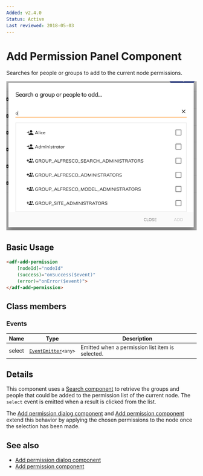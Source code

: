```yaml
---
Added: v2.4.0
Status: Active
Last reviewed: 2018-05-03
---
```


# Add Permission Panel Component

Searches for people or groups to add to the current node permissions.

![Add Permission Component](../docassets/images/add-permission-component.png)

## Basic Usage

```html
<adf-add-permission
    [nodeId]="nodeId"
    (success)="onSuccess($event)"
    (error)="onError($event)">
</adf-add-permission>
```

## Class members

### Events

| Name | Type | Description |
| ---- | ---- | ----------- |
| select | [`EventEmitter`](https://angular.io/api/core/EventEmitter)`<any>` | Emitted when a permission list item is selected. |

## Details

This component uses a [Search component](search.component.md) to retrieve the
groups and people that could be added to the permission list of the current node.
The `select` event is emitted when a result is clicked from the list.

The [Add permission dialog component](../content-services/add-permission-dialog.component.md)
and [Add permission component](../content-services/add-permission.component.md) extend this behavior by applying the chosen
permissions to the node once the selection has been made.

## See also

-   [Add permission dialog component](../content-services/add-permission-dialog.component.md)
-   [Add permission component](../content-services/add-permission.component.md)

